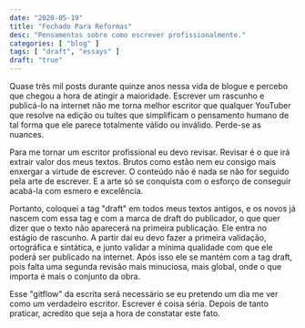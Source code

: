 ```yaml
---
date: "2020-05-19"
title: "Fechado Para Reformas"
desc: "Pensamentos sobre como escrever profissionalmente."
categories: [ "blog" ]
tags: [ "draft", "essays" ]
draft: "true"
---
```

Quase três mil posts durante quinze anos nessa vida de blogue e percebo que chegou a hora de atingir a maioridade. Escrever um rascunho e publicá-lo na internet não me torna melhor escritor que qualquer YouTuber que resolve na edição ou tuítes que simplificam o pensamento humano de tal forma que ele parece totalmente válido ou inválido. Perde-se as nuances.

Para me tornar um escritor profissional eu devo revisar. Revisar é o que irá extrair valor dos meus textos. Brutos como estão nem eu consigo mais enxergar a virtude de escrever. O conteúdo não é nada se não for seguido pela arte de escrever. E a arte só se conquista com o esforço de conseguir acabá-la com esmero e excelência.

Portanto, coloquei a tag "draft" em todos meus textos antigos, e os novos já nascem com essa tag e com a marca de draft do publicador, o que quer dizer que o texto não aparecerá na primeira publicação. Ele entra no estágio de rascunho. A partir daí eu devo fazer a primeira validação, ortográfica e sintática, e junto validar a mínima qualidade com que ele poderá ser publicado na internet. Após isso ele se mantém com a tag draft, pois falta uma segunda revisão mais minuciosa, mais global, onde o que importa é mais o conjunto da obra.

Esse "gitflow" da escrita será necessário se eu pretendo um dia me ver como um verdadeiro escritor. Escrever é coisa séria. Depois de tanto praticar, acredito que seja a hora de constatar este fato.
